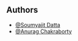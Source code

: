 
## Authors

- [@Soumyajit Datta](https://www.github.com/codehackerone)
- [@Anurag Chakraborty](https://www.github.com/anuragc2001)



  